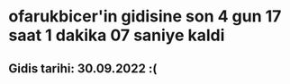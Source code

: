 # ofarukbicer'in gidisine son 4 gun 17 saat 1 dakika 07 saniye kaldi

## Gidis tarihi: 30.09.2022 :(